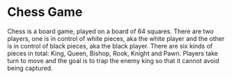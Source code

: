 # Chess Game
Chess is a board game, played on a board of 64 squares. There are two players, one is in control of white pieces, aka the white player and the other is in control of black pieces, aka the black player. There are six kinds of pieces in total: King, Queen, Bishop, Rook, Knight and Pawn. Players take turn to move and the goal is to trap the enemy king so that it cannot avoid being captured.
